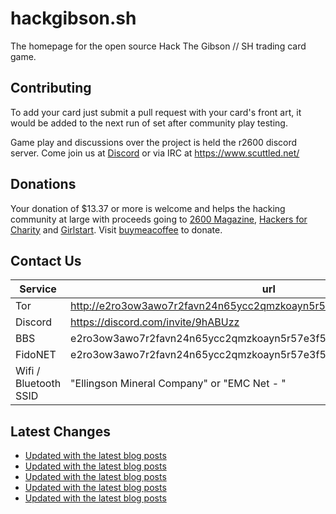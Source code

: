 # hackgibson.sh
The homepage for the open source Hack The Gibson // SH trading card game.


## Contributing

To add your card just submit a pull request with your card's front art, it would be added to the next run of set after community play testing.

Game play and discussions over the project is held the r2600 discord server. Come join us at [Discord](https://discord.com/invite/9hABUzz) or via IRC at https://www.scuttled.net/


## Donations

Your donation of $13.37 or more is welcome and helps the hacking community at large with proceeds going to [2600 Magazine](https://2600.com/), [Hackers for Charity](https://hackersforcharity.org) and [Girlstart](https://girlstart.org).  Visit [buymeacoffee](https://www.buymeacoffee.com/hackgibson.sh) to donate.


## Contact Us

Service | url
-|-
Tor | http://e2ro3ow3awo7r2favn24n65ycc2qmzkoayn5r57e3f56nvjwdcgg32ad.onion
Discord | https://discord.com/invite/9hABUzz
BBS | e2ro3ow3awo7r2favn24n65ycc2qmzkoayn5r57e3f56nvjwdcgg32ad.onion:23
FidoNET | e2ro3ow3awo7r2favn24n65ycc2qmzkoayn5r57e3f56nvjwdcgg32ad.onion:24554
Wifi / Bluetooth SSID | "Ellingson Mineral Company" or "EMC Net - <fidonet address>"

## Latest Changes
<!-- BLOG-POST-LIST:START -->
- [Updated with the latest blog posts](https://github.com/DFW2600/hackgibson.sh/commit/a5fa6aa25ea0b669acd83b02a55d6ea598dcb6b3)
- [Updated with the latest blog posts](https://github.com/DFW2600/hackgibson.sh/commit/9a6b2b42e47a5fbcce89f6b5fc5195573f3493be)
- [Updated with the latest blog posts](https://github.com/DFW2600/hackgibson.sh/commit/27cab1195f8337582703be7b6630007cc278eb12)
- [Updated with the latest blog posts](https://github.com/DFW2600/hackgibson.sh/commit/776935bc33495e260286fbcb9469f19b7bd71f3c)
- [Updated with the latest blog posts](https://github.com/DFW2600/hackgibson.sh/commit/3af1a825affd10fb57e997f7aac8ad62b65a4956)
<!-- BLOG-POST-LIST:END -->
